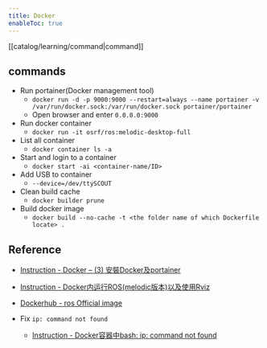 ```yaml
---
title: Docker
enableToc: true
---
```

[[catalog/learning/command|command]]

## commands
- Run portainer(Docker management tool)   
	- ```docker run -d -p 9000:9000 --restart=always --name portainer -v /var/run/docker.sock:/var/run/docker.sock portainer/portainer```    
	- Open browser and enter ```0.0.0.0:9000```   
- Run docker container
	- ``` docker run -it osrf/ros:melodic-desktop-full ```
- List all container 
	- ```docker container ls -a```
- Start and login to a container
	- ```docker start -ai <container-name/ID>```
- Add USB to container 
	- ```--device=/dev/ttySCOUT```
- Clean build cache
	- ```docker builder prune```
- Build docker image
	- ```docker build --no-cache -t <the folder name of which Dockerfile locate> .```
## Reference   
- [Instruction - Docker – (3) 安裝Docker及portainer](https://cutejaneii.wordpress.com/2017/04/17/docker-2-%E5%AE%89%E8%A3%9Ddocker%E5%8F%8Aportainer/)   
- [Instruction - Docker内运行ROS(melodic版本)以及使用Rviz](https://blog.csdn.net/qq_40695642/article/details/117607446)    
- [Dockerhub - ros Official image](https://hub.docker.com/_/ros/)

- Fix ```ip: command not found```
	- [Instruction - Docker容器中bash: ip: command not found](https://blog.csdn.net/qq_27706119/article/details/108548839)